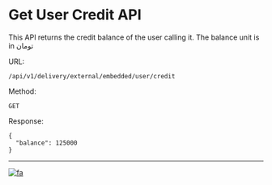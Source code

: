 # Get User Credit API

This API returns the credit balance of the user calling it.
The balance unit is in تومان

URL:

```
/api/v1/delivery/external/embedded/user/credit
```

Method:

```
GET
```

Response:

```json5
{
  "balance": 125000
}
```

---

[![fa](https://img.shields.io/badge/lang-fa-greed.svg)](./README.fa.md)